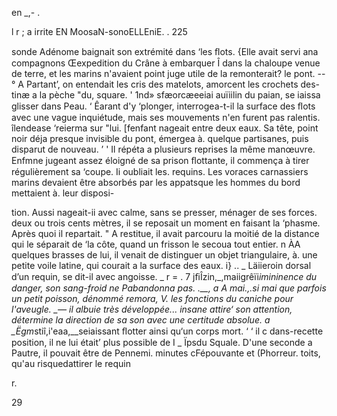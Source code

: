  

en _,- .

l r ;  a irrite EN MoosaN-sonoELLEniE. . 225

 

  sonde Adénome baignait son extrémité dans ‘les ﬂots.
 {Elle avait servi ana compagnons Œexpedition du Crâne à embarquer
Î dans la chaloupe venue de terre, et les marins n'avaient point juge utile
de la remonterait? le pont. --
° A Partant’, on entendait les cris des matelots, amorcent les crochets des-
tinæ a la pèche "du, square. '
1nd» sfæorcæeeiai auïiilin du paian, se iaissa glisser dans Peau.
‘  Êarant d'y ‘plonger, interrogea-t-il la surface des ﬂots avec
une vague inquiétude, mais ses mouvements n'en furent pas ralentis.
îlendease ‘reierma sur "lui. [fenfant nageait entre deux eaux.
Sa tête, point noir déja presque invisible du pont, émergea à. quelque
partisanes, puis disparut de nouveau. ’ '
Il répéta a plusieurs reprises la même manœuvre.
 Enfmne jugeant assez éloigné de sa prison ﬂottante, il commença à tirer
régulièrement sa ‘coupe.
Ii oubliait les. requins. Les voraces carnassiers marins devaient être
absorbés par les appatsque les hommes du bord mettaient à. leur disposi-

tion.
Aussi nageait-ii avec calme, sans se presser, ménager de ses forces.
 deux ou trois cents mètres, il se reposait un moment en faisant
la ‘phasme. Après quoi il repartait. "
A restitue, il avait parcouru la moitié de la distance qui le séparait de
‘la côte, quand un frisson le secoua tout entier.
n ÀA quelques brasses de lui, il venait de distinguer un objet triangulaire,
 à. une petite voile latine, qui courait a la surface des eaux.
i} .. _ Läiieroin dorsal d’un requin, se dit-il avec angoisse. _
r = . 7 jﬁÎzin,_,maiigrêïi*imininence du danger, son sang-froid ne Pabandonna pas.
.__, a  A   mai.,.si mai que parfois un petit poisson, dénommé remora,
V.     les fonctions du caniche pour l'aveugle.
 _—  il albuie très développée...
   insane attire‘ son attention, détermine la direction de sa
 son avec une certitude absolue. a
   _Ëgm*stiî,i'eaa,__seiaissant ﬂotter ainsi qu‘un corps mort.
‘ ‘ il c dans-recette position, il ne lui était’ plus possible de
I _ Ïpsdu Squale. D'une seconde a Pautre, il pouvait être
  de Pennemi.
   minutes cFépouvante et (Phorreur.
 toits, qu'au risquedattirer le requin

r.

  
   
 
  
 
 
  
 
  

    

  

29

 

